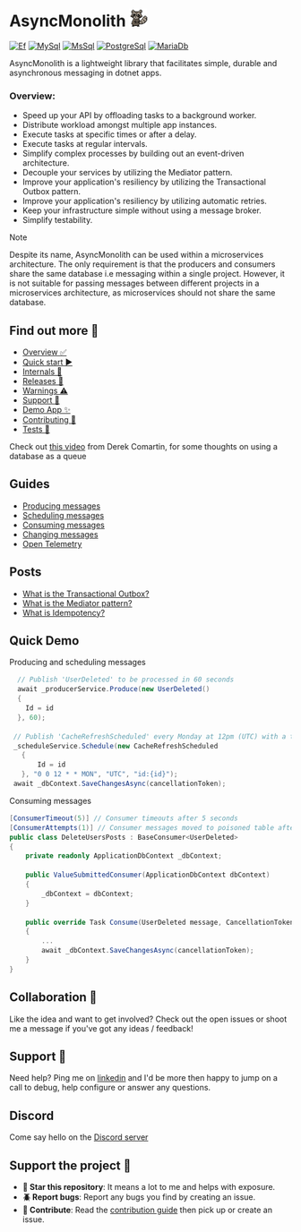 # AsyncMonolith ![Logo](AsyncMonolith/logo.png)
[![Ef](https://img.shields.io/nuget/v/AsyncMonolith.Ef?label=Ef)](https://www.nuget.org/packages/AsyncMonolith.Ef)
[![MySql](https://img.shields.io/nuget/v/AsyncMonolith.MySql?label=MySql)](https://www.nuget.org/packages/AsyncMonolith.MySql)
[![MsSql](https://img.shields.io/nuget/v/AsyncMonolith.MsSql?label=MsSql)](https://www.nuget.org/packages/AsyncMonolith.MsSql)
[![PostgreSql](https://img.shields.io/nuget/v/AsyncMonolith.PostgreSql?label=PostgreSql)](https://www.nuget.org/packages/AsyncMonolith.PostgreSql)
[![MariaDb](https://img.shields.io/nuget/v/AsyncMonolith.MariaDb?label=MariaDb)](https://www.nuget.org/packages/AsyncMonolith.MariaDb)

AsyncMonolith is a lightweight library that facilitates simple, durable and asynchronous messaging in dotnet apps.

### Overview:
- Speed up your API by offloading tasks to a background worker.
- Distribute workload amongst multiple app instances.
- Execute tasks at specific times or after a delay.
- Execute tasks at regular intervals.
- Simplify complex processes by building out an event-driven architecture.
- Decouple your services by utilizing the Mediator pattern.
- Improve your application's resiliency by utilizing the Transactional Outbox pattern.
- Improve your application's resiliency by utilizing automatic retries.
- Keep your infrastructure simple without using a message broker.
- Simplify testability.


> [!NOTE]  
> Despite its name, AsyncMonolith can be used within a microservices architecture. The only requirement is that the producers and consumers share the same database i.e messaging within a single project. However, it is not suitable for passing messages between different projects in a microservices architecture, as microservices should not share the same database. 

## Find out more 🤔
  - [Overview ✅](https://timmoth.github.io/AsyncMonolith/index)
  - [Quick start ▶️](https://timmoth.github.io/AsyncMonolith/quickstart)
  - [Internals 🧠](https://timmoth.github.io/AsyncMonolith/internals)
  - [Releases 📒](https://timmoth.github.io/AsyncMonolith/releases)
  - [Warnings ⚠️](https://timmoth.github.io/AsyncMonolith/warnings)
  - [Support 🛟](https://timmoth.github.io/AsyncMonolith/support)
  - [Demo App ✨](https://timmoth.github.io/AsyncMonolith/demo)
  - [Contributing 🙏](https://timmoth.github.io/AsyncMonolith/contributing)
  - [Tests 🐞](https://timmoth.github.io/AsyncMonolith/tests)

Check out [this video](https://www.youtube.com/watch?v=DOaDpHh1FsQ) from Derek Comartin, for some thoughts on using a database as a queue

## Guides
  - [Producing messages](https://timmoth.github.io/AsyncMonolith/guides/producing-messages/)
  - [Scheduling messages](https://timmoth.github.io/AsyncMonolith/guides/scheduling-messages/)
  - [Consuming messages](https://timmoth.github.io/AsyncMonolith/guides/consuming-messages/)
  - [Changing messages](https://timmoth.github.io/AsyncMonolith/guides/changing-messages/)
  - [Open Telemetry](https://timmoth.github.io/AsyncMonolith/guides/opentelemetry/)

    
## Posts
  - [What is the Transactional Outbox?](https://timmoth.github.io/AsyncMonolith/posts/transactional-outbox/)
  - [What is the Mediator pattern?](https://timmoth.github.io/AsyncMonolith/posts/mediator/)
  - [What is Idempotency?](https://timmoth.github.io/AsyncMonolith/posts/idempotency/)

## Quick Demo
Producing and scheduling messages
```csharp
  // Publish 'UserDeleted' to be processed in 60 seconds
  await _producerService.Produce(new UserDeleted()
  {
    Id = id
  }, 60);
  
 // Publish 'CacheRefreshScheduled' every Monday at 12pm (UTC) with a tag that can be used to modify / delete related scheduled messages.
 _scheduleService.Schedule(new CacheRefreshScheduled
   {
       Id = id
   }, "0 0 12 * * MON", "UTC", "id:{id}");
 await _dbContext.SaveChangesAsync(cancellationToken);
```
Consuming messages
```csharp
[ConsumerTimeout(5)] // Consumer timeouts after 5 seconds
[ConsumerAttempts(1)] // Consumer messages moved to poisoned table after 1 failed attempt
public class DeleteUsersPosts : BaseConsumer<UserDeleted>
{
    private readonly ApplicationDbContext _dbContext;

    public ValueSubmittedConsumer(ApplicationDbContext dbContext)
    {
        _dbContext = dbContext;
    }

    public override Task Consume(UserDeleted message, CancellationToken cancellationToken)
    {
        ...
		await _dbContext.SaveChangesAsync(cancellationToken);
    }
}
```
## Collaboration 🙏
Like the idea and want to get involved? Check out the open issues or shoot me a message if you've got any ideas / feedback!

## Support 🛟
Need help? Ping me on [linkedin](https://www.linkedin.com/in/timmoth/) and I'd be more then happy to jump on a call to debug, help configure or answer any questions.

## Discord
Come say hello on the [Discord server](https://discord.gg/ZPqVWptK5B)

## Support the project 🤝

- **🌟 Star this repository**: It means a lot to me and helps with exposure.
- **🪲 Report bugs**: Report any bugs you find by creating an issue.
- **📝 Contribute**: Read the [contribution guide](https://timmoth.github.io/AsyncMonolith/contributing) then pick up or create an issue.
